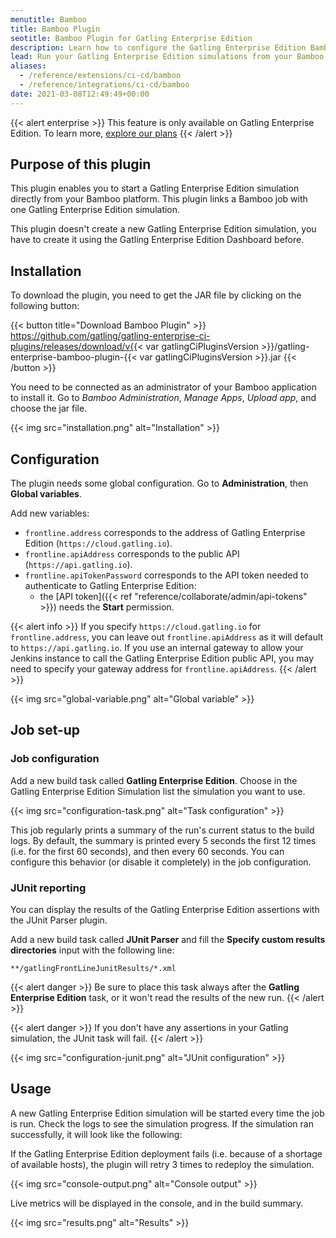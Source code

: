 ```yaml
---
menutitle: Bamboo
title: Bamboo Plugin
seotitle: Bamboo Plugin for Gatling Enterprise Edition
description: Learn how to configure the Gatling Enterprise Edition Bamboo plugin and run your simulations.
lead: Run your Gatling Enterprise Edition simulations from your Bamboo CI.
aliases:
  - /reference/extensions/ci-cd/bamboo
  - /reference/integrations/ci-cd/bamboo
date: 2021-03-08T12:49:49+00:00
---
```


{{< alert enterprise >}}
This feature is only available on Gatling Enterprise Edition. To learn more, [explore our plans](https://gatling.io/pricing?utm_source=docs)
{{< /alert >}}

## Purpose of this plugin

This plugin enables you to start a Gatling Enterprise Edition simulation directly from your Bamboo platform. This plugin links a Bamboo job with one Gatling Enterprise Edition simulation.

This plugin doesn't create a new Gatling Enterprise Edition simulation, you have to create it using the Gatling Enterprise Edition Dashboard before.

## Installation

To download the plugin, you need to get the JAR file by clicking on the following button:

{{< button title="Download Bamboo Plugin" >}}
https://github.com/gatling/gatling-enterprise-ci-plugins/releases/download/v{{< var gatlingCiPluginsVersion >}}/gatling-enterprise-bamboo-plugin-{{< var gatlingCiPluginsVersion >}}.jar
{{< /button >}}

You need to be connected as an administrator of your Bamboo application to install it. Go to *Bamboo Administration*, *Manage Apps*, *Upload app*, and choose the jar file.

{{< img src="installation.png" alt="Installation" >}}

## Configuration

The plugin needs some global configuration. Go to **Administration**, then **Global variables**.

Add new variables:

- `frontline.address` corresponds to the address of Gatling Enterprise Edition (`https://cloud.gatling.io`).
- `frontline.apiAddress` corresponds to the public API (`https://api.gatling.io`).
- `frontline.apiTokenPassword` corresponds to the API token needed to authenticate to Gatling Enterprise Edition:
  - the [API token]({{< ref "reference/collaborate/admin/api-tokens" >}}) needs the **Start** permission.

{{< alert info >}}
If you specify `https://cloud.gatling.io` for ``frontline.address``, you can leave out `frontline.apiAddress` as it will default to `https://api.gatling.io`. If you use an internal gateway to allow your Jenkins instance to call the Gatling Enterprise Edition public API, you may need to specify your gateway address for `frontline.apiAddress`.
{{< /alert >}}

{{< img src="global-variable.png" alt="Global variable" >}}

## Job set-up

### Job configuration

Add a new build task called **Gatling Enterprise Edition**. Choose in the Gatling Enterprise Edition Simulation list the simulation you want to use.

{{< img src="configuration-task.png" alt="Task configuration" >}}

This job regularly prints a summary of the run's current status to the build logs. By default, the summary is printed every 5 seconds the first 12 times (i.e. for the first 60 seconds), and then every 60 seconds. You can configure this behavior (or disable it completely) in the job configuration.

### JUnit reporting

You can display the results of the Gatling Enterprise Edition assertions with the JUnit Parser plugin.

Add a new build task called **JUnit Parser** and fill the **Specify custom results directories** input with the following line:

```
**/gatlingFrontLineJunitResults/*.xml
```

{{< alert danger >}}
Be sure to place this task always after the **Gatling Enterprise Edition** task, or it won't read the results of the new run.
{{< /alert >}}

{{< alert danger >}}
If you don't have any assertions in your Gatling simulation, the JUnit task will fail.
{{< /alert >}}

{{< img src="configuration-junit.png" alt="JUnit configuration" >}}

## Usage

A new Gatling Enterprise Edition simulation will be started every time the job is run. Check the logs to see the simulation progress. If the simulation ran successfully, it will look like the following:

If the Gatling Enterprise Edition deployment fails (i.e. because of a shortage of available hosts), the plugin will retry 3 times to redeploy the simulation.

{{< img src="console-output.png" alt="Console output" >}}

Live metrics will be displayed in the console, and in the build summary.

{{< img src="results.png" alt="Results" >}}
